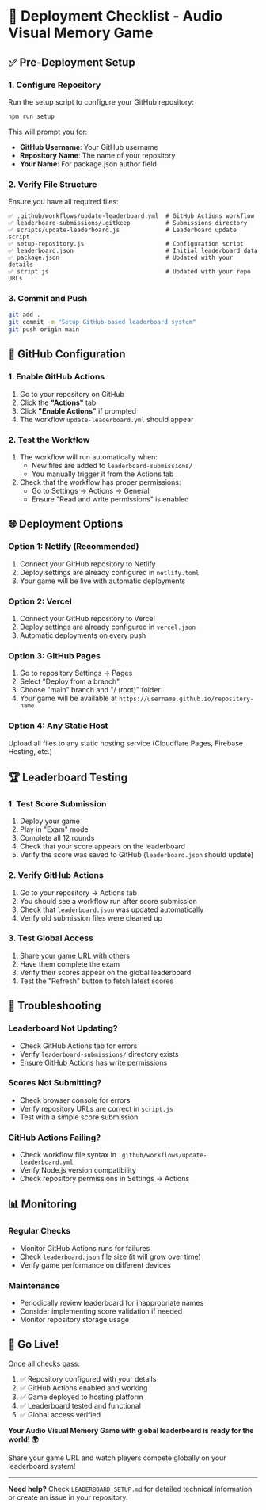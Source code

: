 # 🚀 Deployment Checklist - Audio Visual Memory Game

## ✅ Pre-Deployment Setup

### 1. Configure Repository
Run the setup script to configure your GitHub repository:
```bash
npm run setup
```

This will prompt you for:
- **GitHub Username**: Your GitHub username
- **Repository Name**: The name of your repository
- **Your Name**: For package.json author field

### 2. Verify File Structure
Ensure you have all required files:
```
✅ .github/workflows/update-leaderboard.yml  # GitHub Actions workflow
✅ leaderboard-submissions/.gitkeep          # Submissions directory
✅ scripts/update-leaderboard.js             # Leaderboard update script
✅ setup-repository.js                       # Configuration script
✅ leaderboard.json                          # Initial leaderboard data
✅ package.json                              # Updated with your details
✅ script.js                                 # Updated with your repo URLs
```

### 3. Commit and Push
```bash
git add .
git commit -m "Setup GitHub-based leaderboard system"
git push origin main
```

## 🎯 GitHub Configuration

### 1. Enable GitHub Actions
1. Go to your repository on GitHub
2. Click the **"Actions"** tab
3. Click **"Enable Actions"** if prompted
4. The workflow `update-leaderboard.yml` should appear

### 2. Test the Workflow
1. The workflow will run automatically when:
   - New files are added to `leaderboard-submissions/`
   - You manually trigger it from the Actions tab
2. Check that the workflow has proper permissions:
   - Go to Settings → Actions → General
   - Ensure "Read and write permissions" is enabled

## 🌐 Deployment Options

### Option 1: Netlify (Recommended)
1. Connect your GitHub repository to Netlify
2. Deploy settings are already configured in `netlify.toml`
3. Your game will be live with automatic deployments

### Option 2: Vercel
1. Connect your GitHub repository to Vercel
2. Deploy settings are already configured in `vercel.json`
3. Automatic deployments on every push

### Option 3: GitHub Pages
1. Go to repository Settings → Pages
2. Select "Deploy from a branch"
3. Choose "main" branch and "/ (root)" folder
4. Your game will be available at `https://username.github.io/repository-name`

### Option 4: Any Static Host
Upload all files to any static hosting service (Cloudflare Pages, Firebase Hosting, etc.)

## 🏆 Leaderboard Testing

### 1. Test Score Submission
1. Deploy your game
2. Play in "Exam" mode
3. Complete all 12 rounds
4. Check that your score appears on the leaderboard
5. Verify the score was saved to GitHub (`leaderboard.json` should update)

### 2. Verify GitHub Actions
1. Go to your repository → Actions tab
2. You should see a workflow run after score submission
3. Check that `leaderboard.json` was updated automatically
4. Verify old submission files were cleaned up

### 3. Test Global Access
1. Share your game URL with others
2. Have them complete the exam
3. Verify their scores appear on the global leaderboard
4. Test the "Refresh" button to fetch latest scores

## 🔧 Troubleshooting

### Leaderboard Not Updating?
- Check GitHub Actions tab for errors
- Verify `leaderboard-submissions/` directory exists
- Ensure GitHub Actions has write permissions

### Scores Not Submitting?
- Check browser console for errors
- Verify repository URLs are correct in `script.js`
- Test with a simple score submission

### GitHub Actions Failing?
- Check workflow file syntax in `.github/workflows/update-leaderboard.yml`
- Verify Node.js version compatibility
- Check repository permissions in Settings → Actions

## 📊 Monitoring

### Regular Checks
- Monitor GitHub Actions runs for failures
- Check `leaderboard.json` file size (it will grow over time)
- Verify game performance on different devices

### Maintenance
- Periodically review leaderboard for inappropriate names
- Consider implementing score validation if needed
- Monitor repository storage usage

## 🎉 Go Live!

Once all checks pass:
1. ✅ Repository configured with your details
2. ✅ GitHub Actions enabled and working
3. ✅ Game deployed to hosting platform
4. ✅ Leaderboard tested and functional
5. ✅ Global access verified

**Your Audio Visual Memory Game with global leaderboard is ready for the world! 🌍**

Share your game URL and watch players compete globally on your leaderboard system!

---

**Need help?** Check `LEADERBOARD_SETUP.md` for detailed technical information or create an issue in your repository.

